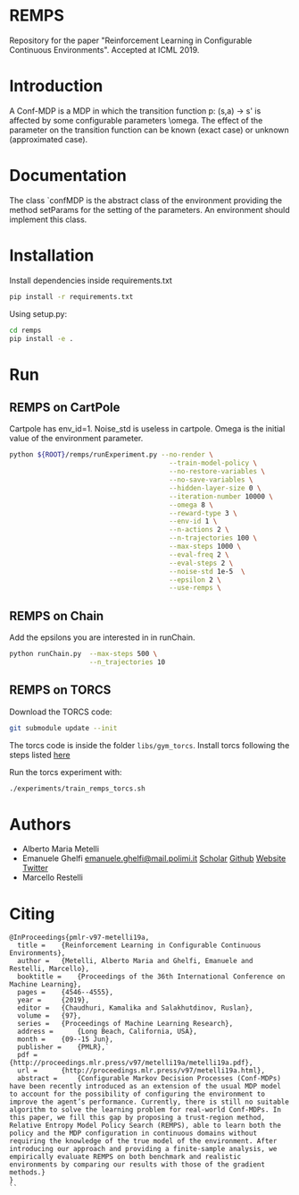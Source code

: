 # REMPS
Repository for the paper "Reinforcement Learning in Configurable Continuous Environments". Accepted at ICML 2019.

# Introduction
A Conf-MDP is a MDP in which the transition function p: (s,a) -> s' is affected by some configurable parameters \omega.
The effect of the parameter on the transition function can be known (exact case) or unknown (approximated case).

# Documentation
The class `confMDP is the abstract class of the environment providing the method setParams for the setting of the parameters.
An environment should implement this class.

# Installation
Install dependencies inside requirements.txt

```bash
pip install -r requirements.txt
```

Using setup.py:

```bash
cd remps
pip install -e .
```

# Run

## REMPS on CartPole
Cartpole has env_id=1. Noise_std is useless in cartpole.
Omega is the initial value of the environment parameter.
```bash
python ${ROOT}/remps/runExperiment.py --no-render \
                                        --train-model-policy \
                                        --no-restore-variables \
                                        --no-save-variables \
                                        --hidden-layer-size 0 \
                                        --iteration-number 10000 \
                                        --omega 8 \
                                        --reward-type 3 \
                                        --env-id 1 \
                                        --n-actions 2 \
                                        --n-trajectories 100 \
                                        --max-steps 1000 \
                                        --eval-freq 2 \
                                        --eval-steps 2 \
                                        --noise-std 1e-5  \
                                        --epsilon 2 \
                                        --use-remps \
```

## REMPS on Chain
Add the epsilons you are interested in in runChain.

```bash
python runChain.py  --max-steps 500 \
                    --n_trajectories 10
```

## REMPS on TORCS

Download the TORCS code:

```bash
git submodule update --init
```
The torcs code is inside the folder `libs/gym_torcs`.
Install torcs following the steps listed [here](https://github.com/ugo-nama-kun/gym_torcs/tree/master/vtorcs-RL-color)

Run the torcs experiment with:

```bash
./experiments/train_remps_torcs.sh
```

# Authors
- Alberto Maria Metelli
- Emanuele Ghelfi [emanuele.ghelfi@mail.polimi.it](emanuele.ghelfi@mail.polimit.it) [Scholar](https://scholar.google.it/citations?hl=it&view_op=list_works&gmla=AJsN-F5qKVISBHxU3To19s-Iq8xA1c3BivcIXYD1DKEvcky2mcdfiF3lMg4JjrmOE8fK1Jiikj9XfUyF54s8HnXJMYeBdpPLwaCJ8lMlVhHOy178vQAvGwA&user=JJqNoGQAAAAJ) [Github](https://github.com/EmanueleGhelfi) [Website](emanueleghelfi.github.io) [Twitter](twitter.com/manughelfi)
- Marcello Restelli


# Citing

```
@InProceedings{pmlr-v97-metelli19a,
  title = 	 {Reinforcement Learning in Configurable Continuous Environments},
  author = 	 {Metelli, Alberto Maria and Ghelfi, Emanuele and Restelli, Marcello},
  booktitle = 	 {Proceedings of the 36th International Conference on Machine Learning},
  pages = 	 {4546--4555},
  year = 	 {2019},
  editor = 	 {Chaudhuri, Kamalika and Salakhutdinov, Ruslan},
  volume = 	 {97},
  series = 	 {Proceedings of Machine Learning Research},
  address = 	 {Long Beach, California, USA},
  month = 	 {09--15 Jun},
  publisher = 	 {PMLR},`
  pdf = 	 {http://proceedings.mlr.press/v97/metelli19a/metelli19a.pdf},
  url = 	 {http://proceedings.mlr.press/v97/metelli19a.html},
  abstract = 	 {Configurable Markov Decision Processes (Conf-MDPs) have been recently introduced as an extension of the usual MDP model to account for the possibility of configuring the environment to improve the agent’s performance. Currently, there is still no suitable algorithm to solve the learning problem for real-world Conf-MDPs. In this paper, we fill this gap by proposing a trust-region method, Relative Entropy Model Policy Search (REMPS), able to learn both the policy and the MDP configuration in continuous domains without requiring the knowledge of the true model of the environment. After introducing our approach and providing a finite-sample analysis, we empirically evaluate REMPS on both benchmark and realistic environments by comparing our results with those of the gradient methods.}
}
``